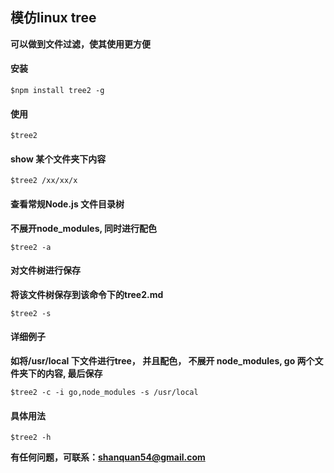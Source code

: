 ## 模仿linux tree
**可以做到文件过滤，使其使用更方便**

#### 安装
```
$npm install tree2 -g
```

#### 使用
```
$tree2 
```
#### show 某个文件夹下内容
```
$tree2 /xx/xx/x
```
#### 查看常规Node.js 文件目录树
**不展开node_modules, 同时进行配色**
```
$tree2 -a
```
#### 对文件树进行保存
**将该文件树保存到该命令下的tree2.md**
```
$tree2 -s
```
#### 详细例子
**如将/usr/local 下文件进行tree， 并且配色， 不展开 node_modules, go 两个文件夹下的内容, 最后保存**
```
$tree2 -c -i go,node_modules -s /usr/local
```

#### 具体用法
```
$tree2 -h 
```

**有任何问题，可联系：shanquan54@gmail.com**